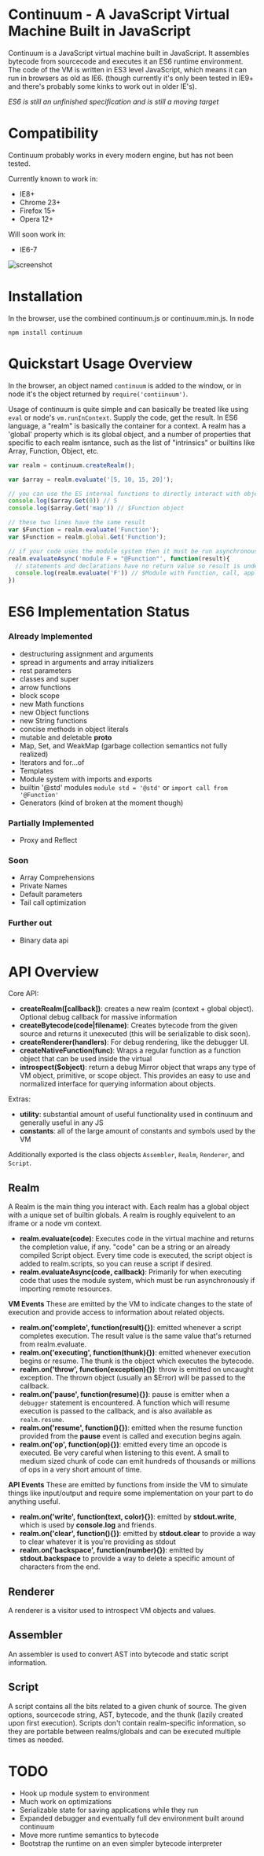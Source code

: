 # Continuum - A JavaScript Virtual Machine Built in JavaScript

Continuum is a JavaScript virtual machine built in JavaScript. It assembles bytecode from sourcecode and executes it an ES6 runtime environment. The code of the VM is written in ES3 level JavaScript, which means it can run in browsers as old as IE6. (though currently it's only been tested in IE9+ and there's probably some kinks to work out in older IE's).

*ES6 is still an unfinished specification and is still a moving target*

# Compatibility
Continuum probably works in every modern engine, but has not been tested.

Currently known to work in:

* IE8+
* Chrome 23+
* Firefox 15+
* Opera 12+

Will soon work in:

* IE6-7

![screenshot](https://raw.github.com/Benvie/continuum/gh-pages/docs/screenshot.png)

# Installation
In the browser, use the combined continuum.js or continuum.min.js. In node

    npm install continuum


# Quickstart Usage Overview
In the browser, an object named `continuum` is added to the window, or in node it's the object returned by `require('contiinuum')`.

Usage of continuum is quite simple and can basically be treated like using `eval` or node's `vm.runInContext`. Supply the code, get the result. In ES6 language, a "realm" is basically the container for a context. A realm has a 'global' property which is its global object, and a number of properties that specific to each realm isntance, such as the list of "intrinsics" or builtins like Array, Function, Object, etc.

```javascript
var realm = continuum.createRealm();

var $array = realm.evaluate('[5, 10, 15, 20]');

// you can use the ES internal functions to directly interact with objects
console.log($array.Get(0)) // 5
console.log($array.Get('map')) // $Function object

// these two lines have the same result
var $Function = realm.evaluate('Function');
var $Function = realm.global.Get('Function');

// if your code uses the module system then it must be run asynchronously
realm.evaluateAsync('module F = "@Function"', function(result){
  // statements and declarations have no return value so result is undefined in this case, however...
  console.log(realm.evaluate('F')) // $Module with Function, call, apply, and bind (functional versions)
})
```

# ES6 Implementation Status

### Already Implemented

* destructuring assignment and arguments
* spread in arguments and array initializers
* rest parameters
* classes and super
* arrow functions
* block scope
* new Math functions
* new Object functions
* new String functions
* concise methods in object literals
* mutable and deletable __proto__
* Map, Set, and WeakMap (garbage collection semantics not fully realized)
* Iterators and for...of
* Templates
* Module system with imports and exports
* builtin '@std' modules `module std = '@std'` or `import call from '@Function'`
* Generators (kind of broken at the moment though)

### Partially Implemented
* Proxy and Reflect

### Soon
* Array Comprehensions
* Private Names
* Default parameters
* Tail call optimization

### Further out
* Binary data api


# API Overview
Core API:

* __createRealm([callback])__: creates a new realm (context + global object). Optional debug callback for massive information
* __createBytecode(code|filename)__: Creates bytecode from the given source and returns it unexecuted (this will be serializable to disk soon).
* __createRenderer(handlers)__: For debug rendering, like the debugger UI.
* __createNativeFunction(func)__: Wraps a regular function as a function object that can be used inside the virtual
* __introspect($object)__: return a debug Mirror object that wraps any type of VM object, primitive, or scope object. This provides an easy to use and normalized interface for querying information about objects.

Extras:

* __utility__: substantial amount of useful functionality used in continuum and generally useful in any JS
* __constants__: all of the large amount of constants and symbols used by the VM

Additionally exported is the class objects `Assembler`, `Realm`, `Renderer`, and `Script`.

## Realm ##
A Realm is the main thing you interact with. Each realm has a global object with a unique set of builtin globals. A realm is roughly equivelent to an iframe or a node vm context.

* __realm.evaluate(code)__: Executes code in the virtual machine and returns the completion value, if any. "code" can be a string or an already compiled Script object. Every time code is executed, the script object is added to realm.scripts, so you can reuse a script if desired.
* __realm.evaluateAsync(code, callback)__: Primarily for when executing code that uses the module system, which must be run asynchronously if importing remote resources.


__VM Events__
These are emitted by the VM to indicate changes to the state of execution and provide access to information about related objects.

* __realm.on('complete', function(result){})__: emitted whenever a script completes execution. The result value is the same value that's returned from realm.evaluate.
* __realm.on('executing', function(thunk){})__: emitted whenever execution begins or resume. The thunk is the object which executes the bytecode.
* __realm.on('throw', function(exception){})__: throw is emitted on uncaught exception. The thrown object (usually an $Error) will be passed to the callback.
* __realm.on('pause', function(resume){})__: pause is emitter when a `debugger` statement is encountered. A function which will resume execution is passed to the callback, and is also available as `realm.resume`.
* __realm.on('resume', function(){})__: emitted when the resume function provided from the __pause__ event is called and execution begins again.
* __realm.on('op', function(op){})__: emitted every time an opcode is executed. Be very careful when listening to this event. A small to medium sized chunk of code can emit hundreds of thousands or millions of ops in a very short amount of time.

__API Events__
These are emitted by functions from inside the VM to simulate things like input/output and require some implementation on your part to do anything useful.

* __realm.on('write', function(text, color){})__: emitted by __stdout.write__, which is used by __console.log__ and friends.
* __realm.on('clear', function(){})__: emitted by __stdout.clear__ to provide a way to clear whatever it is you're providing as stdout
* __realm.on('backspace', function(number){})__: emitted by __stdout.backspace__ to provide a way to delete a specific amount of characters from the end.

## Renderer ##
A renderer is a visitor used to introspect VM objects and values.

## Assembler ##
An assembler is used to convert AST into bytecode and static script information.

## Script ##
A script contains all the bits related to a given chunk of source. The given options, sourcecode string, AST, bytecode, and the thunk (lazily created upon first execution). Scripts don't contain realm-specific information, so they are portable between realms/globals and can be executed multiple times as needed.

# TODO
* Hook up module system to environment
* Much work on optimizations
* Serializable state for saving applications while they run
* Expanded debugger and eventually full dev environment built around continuum
* Move more runtime semantics to bytecode
* Bootstrap the runtime on an even simpler bytecode interpreter
